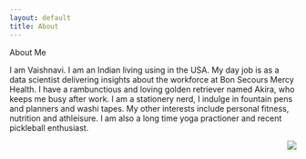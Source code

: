 ```yaml
---
layout: default
title: About
---
```

<div id = "page_margin">
<p class="title">About Me</p>

<p class="normal_text">I am Vaishnavi. I am an Indian living using in the USA. My day job is as a data scientist delivering insights about the workforce at Bon Secours Mercy Health. I have a rambunctious and loving golden retriever named Akira, who keeps me busy after work. I am a stationery nerd, I indulge in fountain pens and planners and washi tapes. My other interests include personal fitness, nutrition and athleisure. I am also a long time yoga practioner and recent pickleball enthusiast. </p>
<img style="float: right;" src="/assets/images/vaish_akira_nature_center.jpg">
</div>
